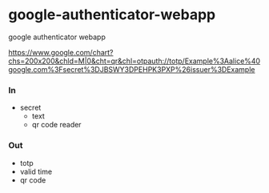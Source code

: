 # google-authenticator-webapp
google authenticator webapp

https://www.google.com/chart?chs=200x200&chld=M|0&cht=qr&chl=otpauth://totp/Example%3Aalice%40google.com%3Fsecret%3DJBSWY3DPEHPK3PXP%26issuer%3DExample

### In
* secret
  * text
  * qr code reader
  
### Out
* totp
* valid time
* qr code

